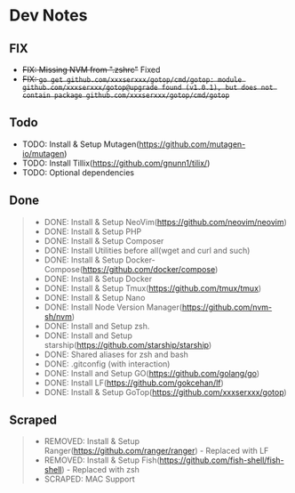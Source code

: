 # Dev Notes

## FIX
* ~~FIX: Missing NVM from ".zshrc"~~ Fixed
* ~~FIX: `go get github.com/xxxserxxx/gotop/cmd/gotop: module github.com/xxxserxxx/gotop@upgrade found (v1.0.1), but does not contain package github.com/xxxserxxx/gotop/cmd/gotop`~~

## Todo
* TODO: Install & Setup Mutagen(https://github.com/mutagen-io/mutagen)
* TODO: Install Tillix(https://github.com/gnunn1/tilix/)
* TODO: Optional dependencies


## Done

> * DONE: Install & Setup NeoVim(https://github.com/neovim/neovim)
> * DONE: Install & Setup PHP
> * DONE: Install & Setup Composer
> * DONE: Install Utilities before all(wget and curl and such)
> * DONE: Install & Setup Docker-Compose(https://github.com/docker/compose)
> * DONE: Install & Setup Docker
> * DONE: Install & Setup Tmux(https://github.com/tmux/tmux)
> * DONE: Install & Setup Nano
> * DONE: Install Node Version Manager(https://github.com/nvm-sh/nvm)
> * DONE: Install and Setup zsh.
> * DONE: Install and Setup starship(https://github.com/starship/starship)
> * DONE: Shared aliases for zsh and bash
> * DONE: .gitconfig (with interaction)
> * DONE: Install and Setup GO(https://github.com/golang/go)
> * DONE: Install LF(https://github.com/gokcehan/lf)
> * DONE: Install & Setup GoTop(https://github.com/xxxserxxx/gotop)

## Scraped

> * REMOVED: Install & Setup Ranger(https://github.com/ranger/ranger) - Replaced with LF
> * REMOVED: Install & Setup Fish(https://github.com/fish-shell/fish-shell) - Replaced with zsh
> * SCRAPED: MAC Support
